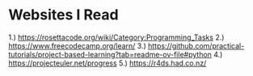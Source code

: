 # Websites I Read
1.) https://rosettacode.org/wiki/Category:Programming_Tasks
2.) https://www.freecodecamp.org/learn/
3.) https://github.com/practical-tutorials/project-based-learning?tab=readme-ov-file#python
4.) https://projecteuler.net/progress
5.) https://r4ds.had.co.nz/
